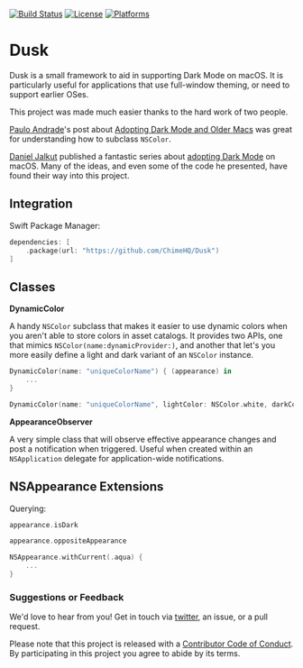 [![Build Status][build status badge]][build status]
[![License][license badge]][license]
[![Platforms][platforms badge]][platforms]

# Dusk

Dusk is a small framework to aid in supporting Dark Mode on macOS. It is particularly useful for applications that use full-window theming, or need to support earlier OSes.

This project was made much easier thanks to the hard work of two people.

[Paulo Andrade](https://twitter.com/pfandrade_)'s post about [Adopting Dark Mode and Older Macs](https://pfandrade.me/blog/adopting-dark-mode-and-older-macs/) was great for understanding how to subclass `NSColor`.

[Daniel Jalkut](https://twitter.com/danielpunkass) published a fantastic series about [adopting Dark Mode](https://indiestack.com/2018/10/dark-mode-series-introduction/) on macOS. Many of the ideas, and even some of the code he presented, have found their way into this project.

## Integration

Swift Package Manager:

```swift
dependencies: [
    .package(url: "https://github.com/ChimeHQ/Dusk")
]
```

## Classes

**DynamicColor**

A handy `NSColor` subclass that makes it easier to use dynamic colors when you aren't able to store colors in asset catalogs. It provides two APIs, one that mimics `NSColor(name:dynamicProvider:)`, and another that let's you more easily define a light and dark variant of an `NSColor` instance.

```swift
DynamicColor(name: "uniqueColorName") { (appearance) in 
    ...
}

DynamicColor(name: "uniqueColorName", lightColor: NSColor.white, darkColor: NSColor.black)
```

**AppearanceObserver**

A very simple class that will observe effective appearance changes and post a notification when triggered. Useful when created within an `NSApplication` delegate for application-wide notifications.

## NSAppearance Extensions

Querying:

```swift
appearance.isDark

appearance.oppositeAppearance

NSAppearance.withCurrent(.aqua) {
    ...
}
```

### Suggestions or Feedback

We'd love to hear from you! Get in touch via [twitter](https://twitter.com/chimehq), an issue, or a pull request.

Please note that this project is released with a [Contributor Code of Conduct](CODE_OF_CONDUCT.md). By participating in this project you agree to abide by its terms.

[build status]: https://github.com/ChimeHQ/Dusk/actions
[build status badge]: https://github.com/ChimeHQ/Dusk/workflows/CI/badge.svg
[license]: https://opensource.org/licenses/BSD-3-Clause
[license badge]: https://img.shields.io/github/license/ChimeHQ/Dusk
[platforms]: https://swiftpackageindex.com/ChimeHQ/Dusk
[platforms badge]: https://img.shields.io/endpoint?url=https%3A%2F%2Fswiftpackageindex.com%2Fapi%2Fpackages%2FChimeHQ%2FDusk%2Fbadge%3Ftype%3Dplatforms
